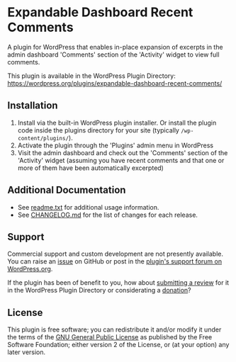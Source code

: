 # Expandable Dashboard Recent Comments

A plugin for WordPress that enables in-place expansion of excerpts in the admin dashboard 'Comments' section of the 'Activity' widget to view full comments.

This plugin is available in the WordPress Plugin Directory: https://wordpress.org/plugins/expandable-dashboard-recent-comments/


## Installation

1. Install via the built-in WordPress plugin installer. Or install the plugin code inside the plugins directory for your site (typically `/wp-content/plugins/`).
2. Activate the plugin through the 'Plugins' admin menu in WordPress
3. Visit the admin dashboard and check out the 'Comments' section of the 'Activity' widget (assuming you have recent comments and that one or more of them have been automatically excerpted)


## Additional Documentation

* See [readme.txt](https://github.com/coffee2code/expandable-dashboard-recent-comments/blob/master/readme.txt) for additional usage information.
* See [CHANGELOG.md](CHANGELOG.md) for the list of changes for each release.


## Support

Commercial support and custom development are not presently available. You can raise an [issue](https://github.com/coffee2code/expandable-dashboard-recent-comments/issues) on GitHub or post in the [plugin's support forum on WordPress.org](https://wordpress.org/support/plugin/expandable-dashboard-recent-comments/).

If the plugin has been of benefit to you, how about [submitting a review](https://wordpress.org/support/plugin/expandable-dashboard-recent-comments/reviews/) for it in the WordPress Plugin Directory or considerating a [donation](https://www.paypal.com/cgi-bin/webscr?cmd=_s-xclick&hosted_button_id=6ARCFJ9TX3522)?


## License

This plugin is free software; you can redistribute it and/or modify it under the terms of the [GNU General Public License](https://www.gnu.org/licenses/gpl-2.0.html) as published by the Free Software Foundation; either version 2 of the License, or (at your option) any later version.